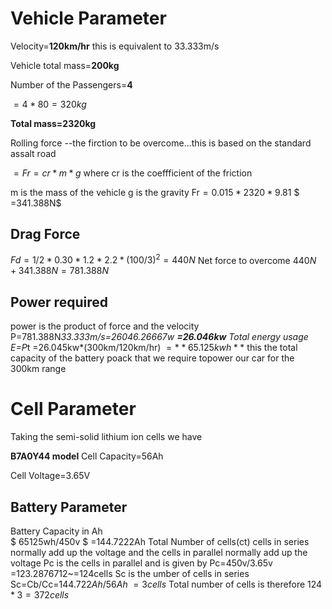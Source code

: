# Vehicle Parameter

  Velocity=**120km/hr**
  this is equivalent to 33.333m/s
  
Vehicle total mass=**200kg**

Number of the Passengers=**4**

$=4*80=320kg$

**Total mass=2320kg**

Rolling force --the firction to be overcome...this is based on the standard assalt road

$=Fr=cr*m*g$
where cr is the coeffficient of the friction

m is the mass of the vehicle
g is the gravity
Fr$=0.015*2320*9.81$
 $ =341.388N$
## Drag Force

$Fd =1/2*0.30*1.2*2.2*(100/3)^2=440N$
Net force to overcome
$440N+341.388N=781.388N$

## Power required
power is the product of force and the velocity
P=781.388N*33.333m/s=26046.26667w
**=26.046kw**
Total energy usage
E=P*t
 =26.045kw*(300km/120km/hr)
 $=**65.125kwh**$
this the total capacity of the battery poack that we require topower our car for the 300km range

# Cell Parameter

Taking the semi-solid lithium ion cells we have

**B7A0Y44 model**
Cell Capacity=56Ah

Cell Voltage=3.65V

## Battery Parameter

Battery Capacity in Ah  
$ 65125wh/450v $
=144.7222Ah
Total Number of cells(ct)
cells in series normally add up the voltage and the cells in parallel normally add up the voltage
Pc is the cells in parallel and is given by
Pc=450v/3.65v
   =123.2876712~=124cells
Sc is the umber of cells in series
Sc=Cb/Cc=$144.722Ah/56Ah~=3 cells$
Total number of cells is therefore
$124*3=372cells$

